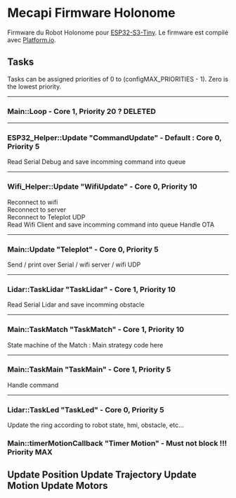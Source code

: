 # Mecapi Firmware Holonome

Firmware du Robot Holonome pour [ESP32-S3-Tiny](https://www.waveshare.com/wiki/ESP32-S3-Tiny).
Le firmware est compilé avec [Platform.io](https://platformio.org/).


## Tasks

Tasks can be assigned priorities of 0 to (configMAX_PRIORITIES - 1).  Zero is the lowest priority.

---
### Main::Loop - Core 1, Priority 20 ? DELETED

---
### ESP32_Helper::Update  "CommandUpdate" - Default : Core 0, Priority 5
Read Serial Debug and save incomming command into queue

---
### Wifi_Helper::Update "WifiUpdate" - Core 0, Priority 10
Reconnect to wifi </br>
Reconnect to server </br>
Reconnect to Teleplot UDP </br>
Read Wifi Client and save incomming command into queue
Handle OTA

---
### Main::Update  "Teleplot" - Core 0, Priority 5
Send / print over Serial / wifi server / wifi UDP


---
### Lidar::TaskLidar "TaskLidar" - Core 1, Priority 10
Read Serial Lidar and save incomming obstacle


---
### Main::TaskMatch "TaskMatch" - Core 1, Priority 10
State machine of the Match : Main strategy code here

---
### Main::TaskMain "TaskMain" - Core 1, Priority 5
Handle command

---
### Lidar::TaskLed "TaskLed" - Core 0, Priority 5
Update the ring according to robot state, hmi, obstacle, etc...




### Main::timerMotionCallback "Timer Motion" - Must not block !!! Priority MAX
Update Position
Update Trajectory
Update Motion
Update Motors
---
